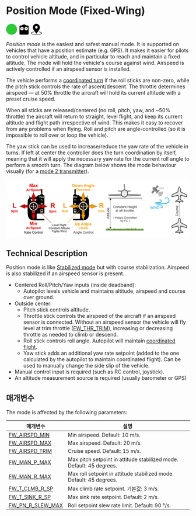 # Position Mode (Fixed-Wing)

<img src="../../assets/site/difficulty_easy.png" title="Easy to fly" width="30px" />&nbsp;<img src="../../assets/site/remote_control.svg" title="Manual/Remote control required" width="30px" />&nbsp;<img src="../../assets/site/position_fixed.svg" title="Position fix required (e.g. GPS)" width="30px" />

_Position mode_ is the easiest and safest manual mode.
It is supported on vehicles that have a position estimate (e.g. GPS).
It makes it easier for pilots to control vehicle altitude, and in particular to reach and maintain a fixed altitude.
The mode will hold the vehicle's course against wind.
Airspeed is actively controlled if an airspeed sensor is installed.

The vehicle performs a [coordinated turn](https://en.wikipedia.org/wiki/Coordinated_flight) if the roll sticks are non-zero, while the pitch stick controls the rate of ascent/descent.
The throttle determines airspeed — at 50% throttle the aircraft will hold its current altitude with a preset cruise speed.

When all sticks are released/centered (no roll, pitch, yaw, and ~50% throttle) the aircraft will return to straight, level flight, and keep its current altitude and flight path irrespective of wind.
This makes it easy to recover from any problems when flying.
Roll and pitch are angle-controlled (so it is impossible to roll over or loop the vehicle).

The yaw stick can be used to increase/reduce the yaw rate of the vehicle in turns.
If left at center the controller does the turn coordination by itself, meaning that it will apply the necessary yaw rate for the current roll angle to perform a smooth turn.
The diagram below shows the mode behaviour visually (for a [mode 2 transmitter](../getting_started/rc_transmitter_receiver.md#transmitter_modes)).

![FW Position Mode](../../assets/flight_modes/position_fw.png)

## Technical Description

Position mode is like [Stabilized mode](../flight_modes_fw/altitude.md) but with course stabilization.
Airspeed is also stabilized if an airspeed sensor is present.

- Centered Roll/Pitch/Yaw inputs (inside deadband):
  - Autopilot levels vehicle and maintains altitude, airspeed and course over ground.
- Outside center:
  - Pitch stick controls altitude.
  - Throttle stick controls the airspeed of the aircraft if an airspeed sensor is connected. Without an airspeed sensor the vehicle will fly level at trim throttle ([FW_THR_TRIM](../advanced_config/parameter_reference.md#FW_THR_TRIM)), increasing or decreasing throttle as needed to climb or descend.
  - Roll stick controls roll angle. Autopilot will maintain [coordinated flight](https://en.wikipedia.org/wiki/Coordinated_flight).
  - Yaw stick adds an additional yaw rate setpoint (added to the one calculated by the autopilot to maintain coordinated flight).
    Can be used to manually change the side slip of the vehicle.
- Manual control input is required (such as RC control, joystick).
- An altitude measurement source is required (usually barometer or GPS)

## 매개변수

The mode is affected by the following parameters:

| 매개변수                                                                                                                                                                                            | 설명                                                                                                                   |
| ----------------------------------------------------------------------------------------------------------------------------------------------------------------------------------------------- | -------------------------------------------------------------------------------------------------------------------- |
| <a id="FW_AIRSPD_MIN"></a>[FW_AIRSPD_MIN](../advanced_config/parameter_reference.md#FW_AIRSPD_MIN)                                                    | Min airspeed. Default: 10 m/s.                                       |
| <a id="FW_AIRSPD_MAX"></a>[FW_AIRSPD_MAX](../advanced_config/parameter_reference.md#FW_AIRSPD_MAX)                                                    | Max airspeed. Default: 20 m/s.                                       |
| <a id="FW_AIRSPD_TRIM"></a>[FW_AIRSPD_TRIM](../advanced_config/parameter_reference.md#FW_AIRSPD_TRIM)                                                 | Cruise speed. Default: 15 m/s.                                       |
| <a id="FW_MAN_P_MAX"></a>[FW_MAN_P_MAX](../advanced_config/parameter_reference.md#FW_MAN_P_MAX)                                  | Max pitch setpoint in attitude stabilized mode. Default: 45 degrees. |
| <a id="FW_MAN_R_MAX"></a>[FW_MAN_R_MAX](../advanced_config/parameter_reference.md#FW_MAN_R_MAX)                                  | Max roll setpoint in attitude stabilized mode. Default: 45 degrees.  |
| <a id="FW_T_CLMB_R_SP"></a>[FW_T_CLMB_R_SP](../advanced_config/parameter_reference.md#FW_T_CLMB_R_SP)       | Max climb rate setpoint. 기본값: 3 m/s.                                 |
| <a id="FW_T_SINK_R_SP"></a>[FW_T_SINK_R_SP](../advanced_config/parameter_reference.md#FW_T_SINK_R_SP)       | Max sink rate setpoint. Default: 2 m/s.                              |
| <a id="FW_PN_R_SLEW_MAX"></a>[FW_PN_R_SLEW_MAX](../advanced_config/parameter_reference.md#FW_PN_R_SLEW_MAX) | Roll setpoint slew rate limit. Default: 90 °/s.                      |
